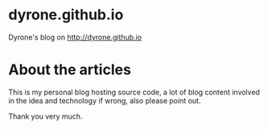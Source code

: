 # dyrone.github.io
Dyrone's blog on http://dyrone.github.io

# About the articles

This is my personal blog hosting source code, a lot of blog content involved in
the idea and technology if wrong, also please point out.

Thank you very much.
